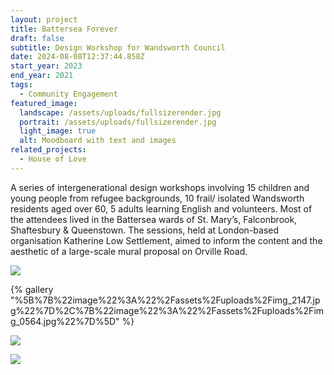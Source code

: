 ```yaml
---
layout: project
title: Battersea Forever
draft: false
subtitle: Design Workshop for Wandsworth Council
date: 2024-08-08T12:37:44.858Z
start_year: 2023
end_year: 2021
tags:
  - Community Engagement
featured_image:
  landscape: /assets/uploads/fullsizerender.jpg
  portrait: /assets/uploads/fullsizerender.jpg
  light_image: true
  alt: Moodboard with text and images
related_projects:
  - House of Love
---
```

A﻿ series of intergenerational design workshops involving 15 children and young people from refugee backgrounds, 10 frail/ isolated Wandsworth residents aged over 60, 5 adults learning English and volunteers. Most of the attendees lived in the Battersea wards of St. Mary’s, Falconbrook, Shaftesbury & Queenstown. The sessions, held at London-based organisation Katherine Low Settlement, aimed to inform the content and the aesthetic of a large-scale mural proposal on Orville Road.

![](/assets/uploads/img_2135-3.jpg)

{% gallery "%5B%7B%22image%22%3A%22%2Fassets%2Fuploads%2Fimg_2147.jpg%22%7D%2C%7B%22image%22%3A%22%2Fassets%2Fuploads%2Fimg_0564.jpg%22%7D%5D" %}

![](/assets/uploads/img_2141-copy.jpg)

![](/assets/uploads/kls-mural-visual.jpg)